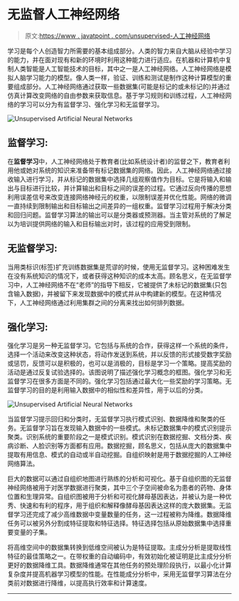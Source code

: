 # 无监督人工神经网络

> 原文:[https://www . javatpoint . com/unsupervised-人工神经网络](https://www.javatpoint.com/unsupervised-artificial-neural-networks)

学习是每个人创造智力所需要的基本组成部分。人类的智力来自大脑从经验中学习的能力，并在面对现有和新的环境时利用这种能力进行适应。在机器和计算机中复制人类智能是人工智能技术的目标，其中之一是人工神经网络。人工神经网络是模拟人脑学习能力的模型。像人类一样，验证、训练和测试是制作这种计算模型的重要组成部分。人工神经网络通过获取一些数据集(可能是标记的或未标记的)并通过仿真计算改变网络的自由参数来获取信息。基于学习规则和训练过程，人工神经网络的学习可以分为有监督学习、强化学习和无监督学习。

![Unsupervised Artificial Neural Networks](../Images/7605ea43da851c493a76774973af560c.png)

## 监督学习:

在**监督学习**中，人工神经网络处于教育者(比如系统设计者)的监督之下，教育者利用他或她对系统的知识来准备带有标记数据集的网络。因此，人工神经网络通过接收输入进行学习，并从标记的数据集中选择几组观察值作为目标。它是将输入和输出与目标进行比较，并计算输出和目标之间的误差的过程。它通过反向传播的思想利用误差信号来改变连接网络神经元的权重，以限制误差并优化性能。网络的微调一直持续到限制输出和目标输出之间差异的一组权重。监督学习过程用于解决分类和回归问题。监督学习算法的输出可以是分类器或预测器。当主管对系统的了解足以为培训提供网络的输入和目标输出对时，该过程的应用受到限制。

## 无监督学习:

当用类标识(标签)扩充训练数据集是荒谬的时候，使用无监督学习。这种困难发生在没有系统知识的情况下，或者获得这种知识的成本太高。顾名思义，在无监督学习中，人工神经网络不在“老师”的指导下相反，它被提供了未标记的数据集(只包含输入数据)，并被留下来发现数据中的模式并从中构建新的模型。在这种情况下，人工神经网络通过利用集群之间的分离来找出如何排列数据。

## 强化学习:

强化学习是另一种无监督学习。它包括与系统的合作，获得这样一个系统的条件，选择一个活动来改变这种状态，将动作发送到系统，并以反馈的形式接受数字奖励或惩罚，反馈可以是积极的，也可以是消极的，目标是学习一个策略。提高奖励的活动是通过反复试验选择的。该图说明了描述强化学习概念的框图。强化学习和无监督学习在很多方面是不同的。强化学习包括通过最大化一些奖励的学习策略。无监督学习的目的是利用输入数据中的相似性和差异性，用于以后的分类。

![Unsupervised Artificial Neural Networks](../Images/31bc4ba402966b3561d99a3cd53ce132.png)

当监督学习提示回归和分类时，无监督学习执行模式识别、数据降维和聚类的任务。无监督学习旨在发现输入数据中的一些模式。未标记数据集中的模式识别提示聚类。识别系统的重要阶段之一是模式识别。模式识别在数据挖掘、文档分类、疾病诊断、人脸识别等方面都有应用。数据挖掘，顾名思义，包括从庞大的数据集中提取有用信息、模式的自动或半自动挖掘。自组织映射是用于数据挖掘的人工神经网络算法。

巨大的数据可以通过自组织地图进行熟练的分析和可视化。基于自组织图的无监督神经网络被用于对医学数据进行聚类，其中三个子空间被命名为患者的药物、身体位置和生理异常。自组织图被用于分析和可视化酵母基因表达，并被认为是一种优秀、快速和有利的程序，用于组织和解释像酵母基因表达这样的庞大数据集。无监督学习还完成了减少高维数据中变量数量的任务，这一过程被称为降维。数据降维任务可以被另外分割成特征提取和特征选择。特征选择包括从原始数据集中选择重要变量的子集。

将高维空间中的数据集转换到低维空间被认为是特征提取。主成分分析是提取线性特征的最佳策略之一。在带权重的自动编码中，有效初始化被证明是比主成分分析更好的数据降维工具。数据降维通常在其他任务的预处理阶段执行，以最小化计算复杂度并提高机器学习模型的性能。在性能成分分析中，采用无监督学习算法在分类前对数据进行降维，以提高执行效率和计算速度。

* * *